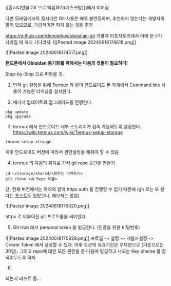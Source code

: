 


[[옵시디언을 Git 으로 백업하기(데스크탑)]]에서 이어짐


다만 모바일에서의 옵시디언 Git 사용은 매우 불안정하며, 추천하지 않는다는 개발자의 말이 있으므로, 가급적이면 하지 않는 것을 추천

https://github.com/denolehov/obsidian-git 개발자 리포지토리에서 아래 문구가 사라질 때 까지 기다리자. 
![[Pasted image 20240618174618.png]]


![[Pasted image 20240618174517.png]]


**핸드폰에서 Obisidan 동기화를 위해서는 다음의 것들이 필요하다!**

Step-by-Step 으로 따라올 것.


1. 먼저 git 설정을 위해 Termux 와 같이 안드로이드 폰 자체에서 Command line 사용이 가능한 터미널을 설치한다.


2. 패키지 업데이트와 업그레이드를 진행한다.

```
pkg update
pkg upgrade
```

3. termux 에서 안드로이드 내부 스토리지가 접속 가능하도록 설정한다. https://wiki.termux.com/wiki/Termux-setup-storage 

```
termux-setup-stroage
```
  
이후 안드로이드 버전에 따라서 권한설정을 해줘야 할 수 있음 


4. termux 의 다음의 위치로 가서 git repo 공간을 만들기

``` 
cd ~/storage/shared/<원하는 디렉토리>
git clone <내 Repo 이름>
```


단, 현재 버전에서는 아래와 같이 https auth 를 진행할 수 없기 때문에 (gh 로는 또 된다는 [포스트](https://forum.obsidian.md/t/guide-using-git-to-sync-your-obsidian-vault-on-android-devices/41887)도 있었으나, 해보지는 않음) 

![[Pasted image 20240618175020.png]]

 https 로 이루어진 git 프로토콜을 써야한다.
 
5. Git Hub 에서 personal token  을 발급한다. (인증을 위한 비밀번호)  

![[Pasted image 20240618170829.png]]
  프로필 -> 설정 -> 개발자설정 -> Create Token 에서 설정할 수 있다. 이후 토큰의 유효기간은 무제한으로 (기본으로는 30일), 그리고 repo에 대한 모든 권한을 준 다음에 발급하고 나오는 Key pharse 를 잘 적어두도록 하자 


6. 

되는지 테스트 중...

